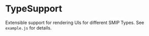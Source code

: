 # TypeSupport

Extensible support for rendering UIs for different SMIP Types. See `example.js` for details.